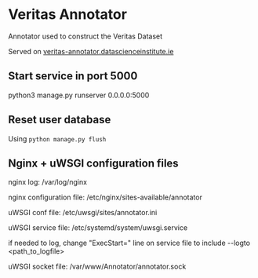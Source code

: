# Veritas Annotator 

Annotator used to construct the Veritas Dataset

Served on [veritas-annotator.datascienceinstitute.ie](veritas-annotator.datascienceinstitute.ie "Veritas Annotator")

## Start service in port 5000

python3 manage.py runserver 0.0.0.0:5000

## Reset user database

Using ```python manage.py flush```


## Nginx + uWSGI configuration files

nginx log: /var/log/nginx

nginx configuration file: /etc/nginx/sites-available/annotator

uWSGI conf file: /etc/uwsgi/sites/annotator.ini

uWSGI service file: /etc/systemd/system/uwsgi.service

if needed to log, change "ExecStart=" line on service file to include --logto <path_to_logfile>

uWSGI socket file: /var/www/Annotator/annotator.sock
